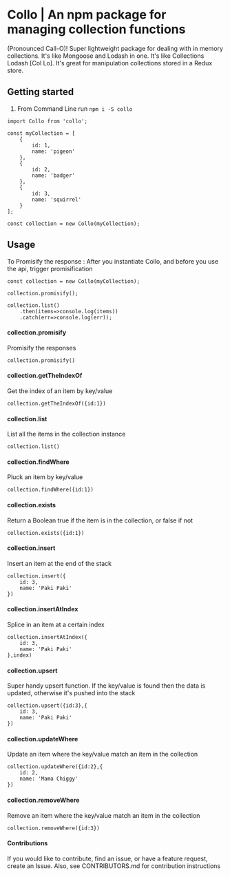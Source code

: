 # Collo | An npm package for managing collection functions 
(Pronounced Call-O)! 
Super lightweight package for dealing with in memory collections. It's like Mongoose and Lodash in one. It's like Collections Lodash [Col Lo].
It's great for manipulation collections stored in a Redux store.


## Getting started
1. From Command Line run `npm i -S collo`


```
import Collo from 'collo';

const myCollection = [
    {
        id: 1,
        name: 'pigeon'
    },
    {
        id: 2,
        name: 'badger'
    },
    {
        id: 3,
        name: 'squirrel'
    }
];

const collection = new Collo(myCollection);

```

## Usage
To Promisify the response : After you instantiate Collo, and before you use the api, trigger promisification

```
const collection = new Collo(myCollection);

collection.promisify();

collection.list()
    .then(items=>console.log(items))
    .catch(err=>console.log(err));
```

#### collection.promisify
Promisify the responses

```
collection.promisify()
```

#### collection.getTheIndexOf
Get the index of an item by key/value

```
collection.getTheIndexOf({id:1})
```

#### collection.list
List all the items in the collection instance

```
collection.list()
```


#### collection.findWhere
Pluck an item by key/value

```
collection.findWhere({id:1})
```

#### collection.exists
Return a Boolean true if the item is in the collection, or false if not

```
collection.exists({id:1})
```

#### collection.insert
Insert an item at the end of the stack

```
collection.insert({
    id: 3,
    name: 'Paki Paki'
})
```

#### collection.insertAtIndex
Splice in an item at a certain index

```
collection.insertAtIndex({
    id: 3,
    name: 'Paki Paki'
},index)
```


#### collection.upsert
Super handy upsert function. If the key/value is found then the data is updated, otherwise it's pushed into the stack

```
collection.upsert({id:3},{
    id: 3,
    name: 'Paki Paki'
})
```


#### collection.updateWhere
Update an item where the key/value match an item in the collection

```
collection.updateWhere({id:2},{
    id: 2,
    name: 'Mama Chiggy'
})
```

#### collection.removeWhere
Remove an item where the key/value match an item in the collection

```
collection.removeWhere({id:3})
```


#### Contributions
If you would like to contribute, find an issue, or have a feature request, create an Issue.
Also, see CONTRIBUTORS.md for contribution instructions